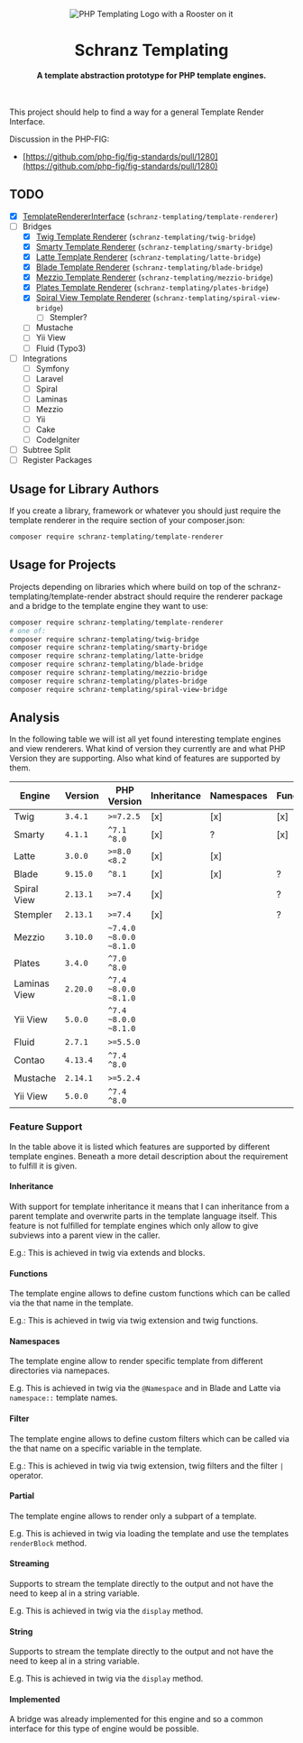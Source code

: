 <div align="center">
 
![PHP Templating Logo with a Rooster on it](https://user-images.githubusercontent.com/1698337/175612156-b475d5bc-6caa-413f-b741-ff14ce861d5d.png)

</div>

<h1 align="center">Schranz Templating</h1>

<div align="center">
 <strong>A template abstraction prototype for PHP template engines.</strong>
</div>

<br/>
<br/>

This project should help to find a way for a general Template Render Interface.

Discussion in the PHP-FIG:

 - [https://github.com/php-fig/fig-standards/pull/1280](https://github.com/php-fig/fig-standards/pull/1280)

## TODO

 - [x] [TemplateRendererInterface](src/TemplateRenderer/TemplateRendererInterface.php) (`schranz-templating/template-renderer`)
 - [ ] Bridges
   - [x] [Twig Template Renderer](src/Bridge/Twig/TwigRenderer.php) (`schranz-templating/twig-bridge`)
   - [x] [Smarty Template Renderer](src/Bridge/Smarty/SmartyRenderer.php) (`schranz-templating/smarty-bridge`)
   - [x] [Latte Template Renderer](src/Bridge/Latte/LatteRenderer.php) (`schranz-templating/latte-bridge`)
   - [x] [Blade Template Renderer](src/Bridge/Blade/BladeRenderer.php) (`schranz-templating/blade-bridge`)
   - [x] [Mezzio Template Renderer](src/Bridge/Mezzio/MezzioRenderer.php) (`schranz-templating/mezzio-bridge`)
   - [x] [Plates Template Renderer](src/Bridge/Plates/PlatesRenderer.php) (`schranz-templating/plates-bridge`)
   - [x] [Spiral View Template Renderer](src/Bridge/SpiralView/SpiralViewRenderer.php) (`schranz-templating/spiral-view-bridge`)
     - [ ] Stempler?
   - [ ] Mustache
   - [ ] Yii View
   - [ ] Fluid (Typo3)
 - [ ] Integrations
   - [ ] Symfony
   - [ ] Laravel
   - [ ] Spiral
   - [ ] Laminas
   - [ ] Mezzio
   - [ ] Yii
   - [ ] Cake
   - [ ] CodeIgniter
 - [ ] Subtree Split
 - [ ] Register Packages

## Usage for Library Authors

If you create a library, framework or whatever you should just require the template renderer in the
require section of your composer.json:

```bash
composer require schranz-templating/template-renderer
```

## Usage for Projects

Projects depending on libraries which where build on top of the schranz-templating/template-render abstract
should require the renderer package and a bridge to the template engine they want to use:

```bash
composer require schranz-templating/template-renderer
# one of:
composer require schranz-templating/twig-bridge
composer require schranz-templating/smarty-bridge
composer require schranz-templating/latte-bridge
composer require schranz-templating/blade-bridge
composer require schranz-templating/mezzio-bridge
composer require schranz-templating/plates-bridge
composer require schranz-templating/spiral-view-bridge
```

## Analysis

In the following table we will ist all yet found interesting template engines
and view renderers. What kind of version they currently are and what PHP Version
they are supporting. Also what kind of features are supported by them.

| Engine       | Version  | PHP Version            | Inheritance | Namespaces | Functions | Filters | Partial | Streaming | String | Implemented |
|--------------|----------|------------------------|-------------|------------|-----------|---------|---------|-----------|--------|-------------|
| Twig         | `3.4.1`  | `>=7.2.5`              | [x]         | [x]        | [x]       | [x]     | [x]     | [x]       | [x]    | [x]         |
| Smarty       | `4.1.1`  | `^7.1 ^8.0`            | [x]         | ?          | [x]       | ?       | ?       | [x]       |        | [x]         |
| Latte        | `3.0.0`  | `>=8.0 <8.2`           | [x]         | [x]        |           | [x]     | ?       | ?         | [x]    | [x]         |
| Blade        | `9.15.0` | `^8.1`                 | [x]         | [x]        | ?         | ?       | ?       | ?         | [x]    | [x]         |
| Spiral View  | `2.13.1` | `>=7.4`                | [x]         |            | ?         | ?       | ?       | ?         | ?      | [x]         |
| Stempler     | `2.13.1` | `>=7.4`                | [x]         |            | ?         | ?       | ?       | ?         | ?      | [ ]         |
| Mezzio       | `3.10.0` | `~7.4.0 ~8.0.0 ~8.1.0` |             |            |           |         |         |           |        | [x]         |
| Plates       | `3.4.0`  | `^7.0 ^8.0`            |             |            |           |         |         |           |        | [x]         |
| Laminas View | `2.20.0` | `^7.4 ~8.0.0 ~8.1.0`   |             |            |           |         |         |           |        | [ ]         |
| Yii View     | `5.0.0 ` | `^7.4 ~8.0.0 ~8.1.0`   |             |            |           |         |         |           |        | [ ]         |
| Fluid        | `2.7.1`  | `>=5.5.0`              |             |            |           |         |         |           |        | [ ]         |
| Contao       | `4.13.4` | `^7.4 ^8.0`            |             |            |           |         |         |           |        | [ ]         |
| Mustache     | `2.14.1` | `>=5.2.4`              |             |            |           |         |         |           |        | [ ]         |
| Yii View     | `5.0.0`  | `^7.4 ^8.0`            |             |            |           |         |         |           |        | [ ]         |

### Feature Support

In the table above it is listed which features are supported by different
template engines. Beneath a more detail description about the requirement
to fulfill it is given.

#### Inheritance

With support for template inheritance it means that I can inheritance
from a parent template and overwrite parts in the template language
itself. This feature is not fulfilled for template engines which
only allow to give subviews into a parent view in the caller.

E.g.: This is achieved in twig via extends and blocks.

#### Functions

The template engine allows to define custom functions which can be
called via the that name in the template.

E.g.: This is achieved in twig via twig extension and twig functions.

#### Namespaces

The template engine allow to render specific template from different
directories via namepaces.

E.g. This is achieved in twig via the `@Namespace` and in Blade and Latte via `namespace::` template names.

#### Filter

The template engine allows to define custom filters which can be
called via the that name on a specific variable in the template.

E.g.: This is achieved in twig via twig extension, twig filters and the filter `|` operator.

#### Partial

The template engine allows to render only a subpart of a template.

E.g. This is achieved in twig via loading the template and use the
templates `renderBlock` method.

#### Streaming

Supports to stream the template directly to the output and not have
the need to keep al in a string variable.

E.g. This is achieved in twig via the `display` method.

#### String

Supports to stream the template directly to the output and not have
the need to keep al in a string variable.

E.g. This is achieved in twig via the `display` method.

#### Implemented

A bridge was already implemented for this engine and so a common interface
for this type of engine would be possible.
